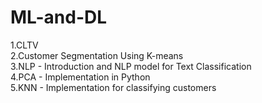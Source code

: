 # ML-and-DL
1.CLTV\
2.Customer Segmentation Using K-means\
3.NLP - Introduction and NLP model for Text Classification\
4.PCA - Implementation in Python\
5.KNN - Implementation for classifying customers

